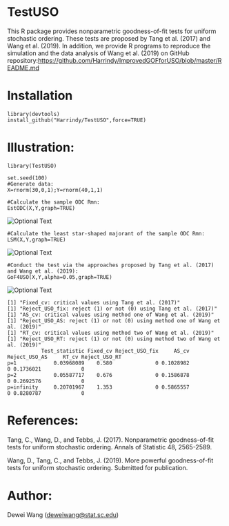 # TestUSO

This R package provides nonparametric goodness-of-fit tests for uniform stochastic ordering. These tests are proposed by Tang et al. (2017) and Wang et al. (2019). In addition, we provide R programs to reproduce the simulation and the data analysis of Wang et al. (2019) on GitHub repository:https://github.com/Harrindy/ImprovedGOFforUSO/blob/master/README.md

# Installation

    library(devtools)
    install_github("Harrindy/TestUSO",force=TRUE) 

# Illustration:

    library(TestUSO)
    
    set.seed(100)
    #Generate data:
    X=rnorm(30,0,1);Y=rnorm(40,1,1)  

    #Calculate the sample ODC Rmn:
    EstODC(X,Y,graph=TRUE)    
    
   ![Optional Text](../master/Rmn.png)
   
    #Calculate the least star-shaped majorant of the sample ODC Rmn:
    LSM(X,Y,graph=TRUE) 
   
   ![Optional Text](../master/MRmn.png)
    
    #Conduct the test via the approaches proposed by Tang et al. (2017) and Wang et al. (2019):
    GoF4USO(X,Y,alpha=0.05,graph=TRUE) 
    
   ![Optional Text](../master/NewMethod.png)
    
    [1] "Fixed_cv: critical values using Tang et al. (2017)"
    [1] "Reject_USO_fix: reject (1) or not (0) using Tang et al. (2017)"
    [1] "AS_cv: critical values using method one of Wang et al. (2019)"
    [1] "Reject_USO_AS: reject (1) or not (0) using method one of Wang et al. (2019)"
    [1] "RT_cv: critical values using method two of Wang et al. (2019)"
    [1] "Reject_USO_RT: reject (1) or not (0) using method two of Wang et al. (2019)"
               Test_statistic Fixed_cv Reject_USO_fix     AS_cv Reject_USO_AS     RT_cv Reject_USO_RT
    p=1            0.03968089    0.580              0 0.1028982             0 0.1736021             0
    p=2            0.05587717    0.676              0 0.1586878             0 0.2692576             0
    p=infinity     0.20701967    1.353              0 0.5865557             0 0.8280787             0

# References:

Tang, C., Wang, D., and Tebbs, J. (2017). Nonparametric goodness-of-fit tests for uniform stochastic ordering. Annals of Statistic 48, 2565-2589.

Wang, D., Tang, C., and Tebbs, J. (2019). More powerful goodness-of-fit tests for uniform stochastic ordering. Submitted for publication.

# Author:
Dewei Wang (deweiwang@stat.sc.edu)
